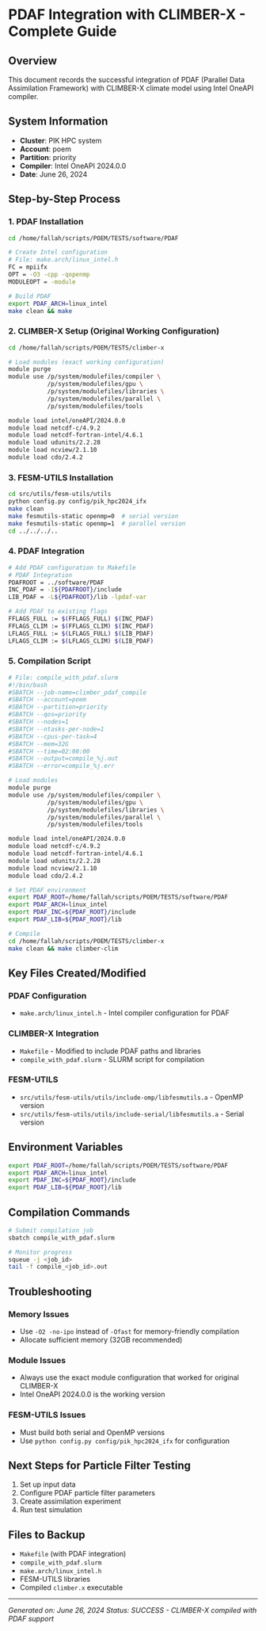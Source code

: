# PDAF Integration with CLIMBER-X - Complete Guide

## Overview
This document records the successful integration of PDAF (Parallel Data Assimilation Framework) with CLIMBER-X climate model using Intel OneAPI compiler.

## System Information
- **Cluster**: PIK HPC system
- **Account**: poem
- **Partition**: priority
- **Compiler**: Intel OneAPI 2024.0.0
- **Date**: June 26, 2024

## Step-by-Step Process

### 1. PDAF Installation
```bash
cd /home/fallah/scripts/POEM/TESTS/software/PDAF

# Create Intel configuration
# File: make.arch/linux_intel.h
FC = mpiifx
OPT = -O3 -cpp -qopenmp
MODULEOPT = -module

# Build PDAF
export PDAF_ARCH=linux_intel
make clean && make
```

### 2. CLIMBER-X Setup (Original Working Configuration)
```bash
cd /home/fallah/scripts/POEM/TESTS/climber-x

# Load modules (exact working configuration)
module purge
module use /p/system/modulefiles/compiler \
           /p/system/modulefiles/gpu \
           /p/system/modulefiles/libraries \
           /p/system/modulefiles/parallel \
           /p/system/modulefiles/tools

module load intel/oneAPI/2024.0.0
module load netcdf-c/4.9.2
module load netcdf-fortran-intel/4.6.1
module load udunits/2.2.28
module load ncview/2.1.10
module load cdo/2.4.2
```

### 3. FESM-UTILS Installation
```bash
cd src/utils/fesm-utils/utils
python config.py config/pik_hpc2024_ifx
make clean
make fesmutils-static openmp=0  # serial version
make fesmutils-static openmp=1  # parallel version
cd ../../../..
```

### 4. PDAF Integration
```bash
# Add PDAF configuration to Makefile
# PDAF Integration
PDAFROOT = ../software/PDAF
INC_PDAF = -I${PDAFROOT}/include
LIB_PDAF = -L${PDAFROOT}/lib -lpdaf-var

# Add PDAF to existing flags
FFLAGS_FULL := $(FFLAGS_FULL) $(INC_PDAF)
FFLAGS_CLIM := $(FFLAGS_CLIM) $(INC_PDAF)
LFLAGS_FULL := $(LFLAGS_FULL) $(LIB_PDAF)
LFLAGS_CLIM := $(LFLAGS_CLIM) $(LIB_PDAF)
```

### 5. Compilation Script
```bash
# File: compile_with_pdaf.slurm
#!/bin/bash
#SBATCH --job-name=climber_pdaf_compile
#SBATCH --account=poem
#SBATCH --partition=priority
#SBATCH --qos=priority
#SBATCH --nodes=1
#SBATCH --ntasks-per-node=1
#SBATCH --cpus-per-task=4
#SBATCH --mem=32G
#SBATCH --time=02:00:00
#SBATCH --output=compile_%j.out
#SBATCH --error=compile_%j.err

# Load modules
module purge
module use /p/system/modulefiles/compiler \
           /p/system/modulefiles/gpu \
           /p/system/modulefiles/libraries \
           /p/system/modulefiles/parallel \
           /p/system/modulefiles/tools

module load intel/oneAPI/2024.0.0
module load netcdf-c/4.9.2
module load netcdf-fortran-intel/4.6.1
module load udunits/2.2.28
module load ncview/2.1.10
module load cdo/2.4.2

# Set PDAF environment
export PDAF_ROOT=/home/fallah/scripts/POEM/TESTS/software/PDAF
export PDAF_ARCH=linux_intel
export PDAF_INC=${PDAF_ROOT}/include
export PDAF_LIB=${PDAF_ROOT}/lib

# Compile
cd /home/fallah/scripts/POEM/TESTS/climber-x
make clean && make climber-clim
```

## Key Files Created/Modified

### PDAF Configuration
- `make.arch/linux_intel.h` - Intel compiler configuration for PDAF

### CLIMBER-X Integration
- `Makefile` - Modified to include PDAF paths and libraries
- `compile_with_pdaf.slurm` - SLURM script for compilation

### FESM-UTILS
- `src/utils/fesm-utils/utils/include-omp/libfesmutils.a` - OpenMP version
- `src/utils/fesm-utils/utils/include-serial/libfesmutils.a` - Serial version

## Environment Variables
```bash
export PDAF_ROOT=/home/fallah/scripts/POEM/TESTS/software/PDAF
export PDAF_ARCH=linux_intel
export PDAF_INC=${PDAF_ROOT}/include
export PDAF_LIB=${PDAF_ROOT}/lib
```

## Compilation Commands
```bash
# Submit compilation job
sbatch compile_with_pdaf.slurm

# Monitor progress
squeue -j <job_id>
tail -f compile_<job_id>.out
```

## Troubleshooting

### Memory Issues
- Use `-O2 -no-ipo` instead of `-Ofast` for memory-friendly compilation
- Allocate sufficient memory (32GB recommended)

### Module Issues
- Always use the exact module configuration that worked for original CLIMBER-X
- Intel OneAPI 2024.0.0 is the working version

### FESM-UTILS Issues
- Must build both serial and OpenMP versions
- Use `python config.py config/pik_hpc2024_ifx` for configuration

## Next Steps for Particle Filter Testing
1. Set up input data
2. Configure PDAF particle filter parameters
3. Create assimilation experiment
4. Run test simulation

## Files to Backup
- `Makefile` (with PDAF integration)
- `compile_with_pdaf.slurm`
- `make.arch/linux_intel.h`
- FESM-UTILS libraries
- Compiled `climber.x` executable

---
*Generated on: June 26, 2024*
*Status: SUCCESS - CLIMBER-X compiled with PDAF support* 